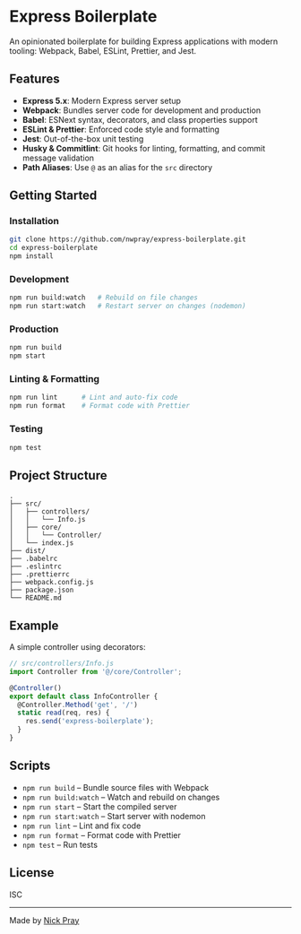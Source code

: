 # Express Boilerplate

An opinionated boilerplate for building Express applications with modern tooling: Webpack, Babel, ESLint, Prettier, and Jest.

## Features

- **Express 5.x**: Modern Express server setup
- **Webpack**: Bundles server code for development and production
- **Babel**: ESNext syntax, decorators, and class properties support
- **ESLint & Prettier**: Enforced code style and formatting
- **Jest**: Out-of-the-box unit testing
- **Husky & Commitlint**: Git hooks for linting, formatting, and commit message validation
- **Path Aliases**: Use `@` as an alias for the `src` directory

## Getting Started

### Installation

```bash
git clone https://github.com/nwpray/express-boilerplate.git
cd express-boilerplate
npm install
```

### Development

```bash
npm run build:watch   # Rebuild on file changes
npm run start:watch   # Restart server on changes (nodemon)
```

### Production

```bash
npm run build
npm start
```

### Linting & Formatting

```bash
npm run lint      # Lint and auto-fix code
npm run format    # Format code with Prettier
```

### Testing

```bash
npm test
```

## Project Structure

```
.
├── src/
│   ├── controllers/
│   │   └── Info.js
│   ├── core/
│   │   └── Controller/
│   └── index.js
├── dist/
├── .babelrc
├── .eslintrc
├── .prettierrc
├── webpack.config.js
├── package.json
└── README.md
```

## Example

A simple controller using decorators:

```js
// src/controllers/Info.js
import Controller from '@/core/Controller';

@Controller()
export default class InfoController {
  @Controller.Method('get', '/')
  static read(req, res) {
    res.send('express-boilerplate');
  }
}
```

## Scripts

- `npm run build` – Bundle source files with Webpack
- `npm run build:watch` – Watch and rebuild on changes
- `npm run start` – Start the compiled server
- `npm run start:watch` – Start server with nodemon
- `npm run lint` – Lint and fix code
- `npm run format` – Format code with Prettier
- `npm test` – Run tests

## License

ISC

---

Made by [Nick Pray](mailto:nicholasdigit@gmail.com)
